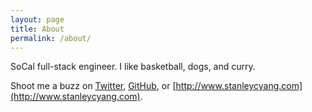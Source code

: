```yaml
---
layout: page
title: About
permalink: /about/
---
```


SoCal full-stack engineer. I like basketball, dogs, and curry.

Shoot me a buzz on
[Twitter](https://www.twitter.com/stanleycyang), [GitHub](https://www.github.com/stanleycyang), or [http://www.stanleycyang.com](http://www.stanleycyang.com).
